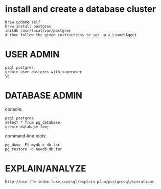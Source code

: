 # install and create a database cluster

	brew update self
	brew install postgres
	initdb /usr/local/var/postgres
	# then follow the given instructions to set up a LaunchAgent

# USER ADMIN

	psql postgres
	create user postgres with superuser
	\q

# DATABASE ADMIN

console:

	psql postgres
    select * from pg_database;
    create database foo;

command-line tools:

    pg_dump -Ft mydb > db.tar
    pg_restore -d newdb db.tar

# EXPLAIN/ANALYZE

    http://use-the-index-luke.com/sql/explain-plan/postgresql/operations

